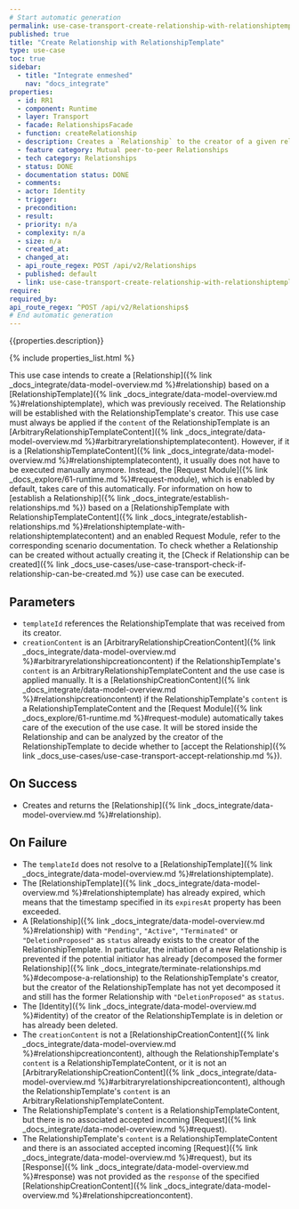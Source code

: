 ```yaml
---
# Start automatic generation
permalink: use-case-transport-create-relationship-with-relationshiptemplate
published: true
title: "Create Relationship with RelationshipTemplate"
type: use-case
toc: true
sidebar:
  - title: "Integrate enmeshed"
    nav: "docs_integrate"
properties:
  - id: RR1
  - component: Runtime
  - layer: Transport
  - facade: RelationshipsFacade
  - function: createRelationship
  - description: Creates a `Relationship` to the creator of a given relationshipTemplateId. The `RelationshipTemplate` of the given `relationshipTemplateId` must come from another Identity and must be loaded by `POST /RelationshipTemplates/Peer` first.
  - feature category: Mutual peer-to-peer Relationships
  - tech category: Relationships
  - status: DONE
  - documentation status: DONE
  - comments:
  - actor: Identity
  - trigger:
  - precondition:
  - result:
  - priority: n/a
  - complexity: n/a
  - size: n/a
  - created_at:
  - changed_at:
  - api_route_regex: POST /api/v2/Relationships
  - published: default
  - link: use-case-transport-create-relationship-with-relationshiptemplate
require:
required_by:
api_route_regex: ^POST /api/v2/Relationships$
# End automatic generation
---
```


{{properties.description}}

{% include properties_list.html %}

This use case intends to create a [Relationship]({% link _docs_integrate/data-model-overview.md %}#relationship) based on a [RelationshipTemplate]({% link _docs_integrate/data-model-overview.md %}#relationshiptemplate), which was previously received.
The Relationship will be established with the RelationshipTemplate's creator.
This use case must always be applied if the `content` of the RelationshipTemplate is an [ArbitraryRelationshipTemplateContent]({% link _docs_integrate/data-model-overview.md %}#arbitraryrelationshiptemplatecontent).
However, if it is a [RelationshipTemplateContent]({% link _docs_integrate/data-model-overview.md %}#relationshiptemplatecontent), it usually does not have to be executed manually anymore.
Instead, the [Request Module]({% link _docs_explore/61-runtime.md %}#request-module), which is enabled by default, takes care of this automatically.
For information on how to [establish a Relationship]({% link _docs_integrate/establish-relationships.md %}) based on a [RelationshipTemplate with RelationshipTemplateContent]({% link _docs_integrate/establish-relationships.md %}#relationshiptemplate-with-relationshiptemplatecontent) and an enabled Request Module, refer to the corresponding scenario documentation.
To check whether a Relationship can be created without actually creating it, the [Check if Relationship can be created]({% link _docs_use-cases/use-case-transport-check-if-relationship-can-be-created.md %}) use case can be executed.

## Parameters

- `templateId` references the RelationshipTemplate that was received from its creator.
- `creationContent` is an [ArbitraryRelationshipCreationContent]({% link _docs_integrate/data-model-overview.md %}#arbitraryrelationshipcreationcontent) if the RelationshipTemplate's `content` is an ArbitraryRelationshipTemplateContent and the use case is applied manually. It is a [RelationshipCreationContent]({% link _docs_integrate/data-model-overview.md %}#relationshipcreationcontent) if the RelationshipTemplate's `content` is a RelationshipTemplateContent and the [Request Module]({% link _docs_explore/61-runtime.md %}#request-module) automatically takes care of the execution of the use case. It will be stored inside the Relationship and can be analyzed by the creator of the RelationshipTemplate to decide whether to [accept the Relationship]({% link _docs_use-cases/use-case-transport-accept-relationship.md %}).

## On Success

- Creates and returns the [Relationship]({% link _docs_integrate/data-model-overview.md %}#relationship).

## On Failure

- The `templateId` does not resolve to a [RelationshipTemplate]({% link _docs_integrate/data-model-overview.md %}#relationshiptemplate).
- The [RelationshipTemplate]({% link _docs_integrate/data-model-overview.md %}#relationshiptemplate) has already expired, which means that the timestamp specified in its `expiresAt` property has been exceeded.
- A [Relationship]({% link _docs_integrate/data-model-overview.md %}#relationship) with `"Pending"`, `"Active"`, `"Terminated"` or `"DeletionProposed"` as `status` already exists to the creator of the RelationshipTemplate. In particular, the initiation of a new Relationship is prevented if the potential initiator has already [decomposed the former Relationship]({% link _docs_integrate/terminate-relationships.md %}#decompose-a-relationship) to the RelationshipTemplate's creator, but the creator of the RelationshipTemplate has not yet decomposed it and still has the former Relationship with `"DeletionProposed"` as `status`.
- The [Identity]({% link _docs_integrate/data-model-overview.md %}#identity) of the creator of the RelationshipTemplate is in deletion or has already been deleted.
- The `creationContent` is not a [RelationshipCreationContent]({% link _docs_integrate/data-model-overview.md %}#relationshipcreationcontent), although the RelationshipTemplate's `content` is a RelationshipTemplateContent, or it is not an [ArbitraryRelationshipCreationContent]({% link _docs_integrate/data-model-overview.md %}#arbitraryrelationshipcreationcontent), although the RelationshipTemplate's `content` is an ArbitraryRelationshipTemplateContent.
- The RelationshipTemplate's `content` is a RelationshipTemplateContent, but there is no associated accepted incoming [Request]({% link _docs_integrate/data-model-overview.md %}#request).
- The RelationshipTemplate's `content` is a RelationshipTemplateContent and there is an associated accepted incoming [Request]({% link _docs_integrate/data-model-overview.md %}#request), but its [Response]({% link _docs_integrate/data-model-overview.md %}#response) was not provided as the `response` of the specified [RelationshipCreationContent]({% link _docs_integrate/data-model-overview.md %}#relationshipcreationcontent).
